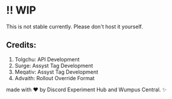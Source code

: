 # !! WIP
This is not stable currently. Please don't host it yourself.

## Credits:
1. Tolgchu: API Development
2. Surge: Assyst Tag Development
3. Meqativ: Assyst Tag Development
4. Advaith: Rollout Override Format

made with ❤️ by Discord Experiment Hub and Wumpus Central. ✨
